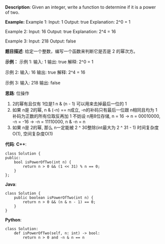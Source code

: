 __Description__:
Given an integer, write a function to determine if it is a power of two.

**Example:**
Example 1:
Input: 1
Output: true
Explanation: 2^0 = 1

Example 2:
Input: 16
Output: true
Explanation: 2^4 = 16

Example 3:
Input: 218
Output: false

__题目描述__:
给定一个整数，编写一个函数来判断它是否是 2 的幂次方。

**示例：**
示例 1:
输入: 1
输出: true
解释: 2^0 = 1

示例 2:
输入: 16
输出: true
解释: 2^4 = 16

示例 3:
输入: 218
输出: false


__思路__:
位操作
1. 2的幂有且仅有 1位是1 n & (n - 1) 可以用来去掉最后一位的 1
2. 如果 n是 2的幂, n & (-n) == n成立, -n的补码只有最后一位跟 n相同且均为 1
补码为正数的所有位取反再加 1
不妨设 n用8位存储, n = 16 -> n = 00010000, -n = -16 -> -n = 11110000, n & -n = n
3. 如果 n是 2的幂, 那么 n一定能被 2 ^ 30整除(int最大为 2 ^ 31 - 1)
时间复杂度O(1), 空间复杂度O(1)

__代码__:
__C++__:
```
class Solution {
public:
    bool isPowerOfTwo(int n) {
        return n > 0 && (1 << 31) % n == 0;
    }
};
```

__Java__:
```
class Solution {
    public boolean isPowerOfTwo(int n) {
        return n > 0 && (n & n - 1) == 0;
    }
}
```

__Python__:
```
class Solution:
    def isPowerOfTwo(self, n: int) -> bool:
        return n > 0 and -n & n == n
```
